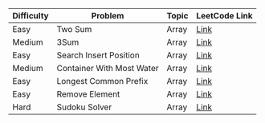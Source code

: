 | Difficulty | Problem | Topic | LeetCode Link |
|------------|---------|-------|----------------|
| Easy | Two Sum | Array | [Link](https://leetcode.com/problems/) |
| Medium | 3Sum | Array | [Link](https://leetcode.com/problems/) |
| Easy | Search Insert Position | Array | [Link](https://leetcode.com/problems/) |
| Medium | Container With Most Water | Array | [Link](https://leetcode.com/problems/) |
| Easy | Longest Common Prefix | Array | [Link](https://leetcode.com/problems/) |
| Easy | Remove Element | Array | [Link](https://leetcode.com/problems/) |
| Hard | Sudoku Solver | Array | [Link](https://leetcode.com/problems/) |
